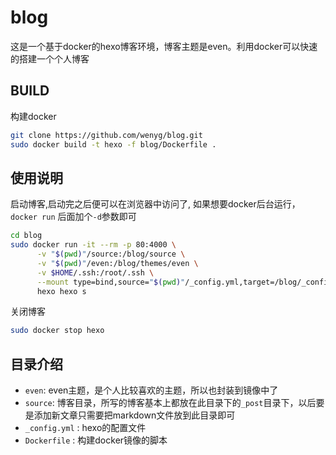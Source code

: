# blog

这是一个基于docker的hexo博客环境，博客主题是even。利用docker可以快速的搭建一个个人博客 

## BUILD

构建docker

``` bash
git clone https://github.com/wenyg/blog.git
sudo docker build -t hexo -f blog/Dockerfile .
```

## 使用说明

启动博客,启动完之后便可以在浏览器中访问了, 如果想要docker后台运行， `docker run` 后面加个`-d`参数即可

``` bash
cd blog
sudo docker run -it --rm -p 80:4000 \
      -v "$(pwd)"/source:/blog/source \
      -v "$(pwd)"/even:/blog/themes/even \
      -v $HOME/.ssh:/root/.ssh \
      --mount type=bind,source="$(pwd)"/_config.yml,target=/blog/_config.yml \
      hexo hexo s
```

关闭博客

```bash
sudo docker stop hexo 
```

## 目录介绍

- `even`: even主题，是个人比较喜欢的主题，所以也封装到镜像中了
- `source`: 博客目录，所写的博客基本上都放在此目录下的`_post`目录下，以后要是添加新文章只需要把markdown文件放到此目录即可
- `_config.yml` : hexo的配置文件
- `Dockerfile` : 构建docker镜像的脚本

